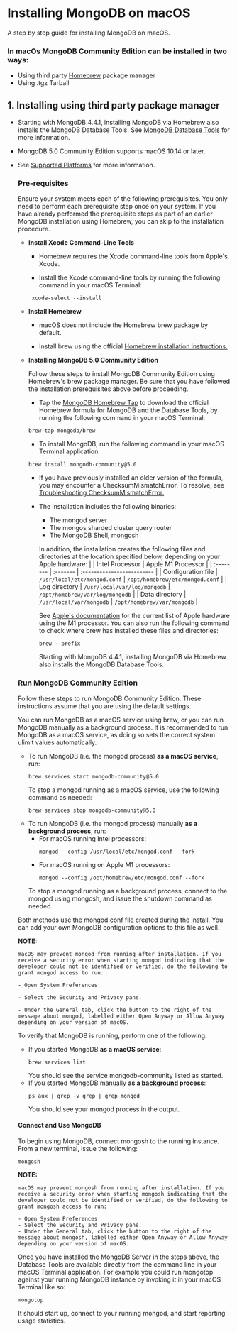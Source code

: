 
# Installing MongoDB on macOS

A step by step guide for installing MongoDB on macOS.

### In macOs MongoDB Community Edition can be installed in two ways:
- Using third party [Homebrew]('https://brew.sh/') package manager
- Using .tgz Tarball

## 1. Installing using third party package manager
- Starting with MongoDB 4.4.1, installing MongoDB via Homebrew also installs the MongoDB Database Tools. See [MongoDB Database Tools]('https://docs.mongodb.com/database-tools/') for more information.
- MongoDB 5.0 Community Edition supports macOS 10.14 or later.
- See [Supported Platforms]('https://docs.mongodb.com/manual/administration/production-notes/#std-label-prod-notes-supported-platforms') for more information.

  ### Pre-requisites
   Ensure your system meets each of the following prerequisites. You only need to perform each prerequisite step once on your system. If you have already performed the prerequisite steps as part of an earlier MongoDB installation using Homebrew, you can skip to the installation procedure.

   - **Install Xcode Command-Line Tools**
      
      - Homebrew requires the Xcode command-line tools from Apple's Xcode.

      - Install the Xcode command-line tools by running the following command in your macOS Terminal:
      ```
       xcode-select --install
      
      ```
   - **Install Homebrew**
      
      - macOS does not include the Homebrew brew package by default.

      - Install brew using the official [Homebrew installation instructions.]('https://brew.sh/#install')

   - **Installing MongoDB 5.0 Community Edition**
      
      Follow these steps to install MongoDB Community Edition using Homebrew's brew package manager. Be sure that you have followed the installation prerequisites above before proceeding.

      - Tap the [MongoDB Homebrew Tap]('https://github.com/mongodb/homebrew-brew') to download the official Homebrew formula for MongoDB and the Database Tools, by running the following command in your macOS Terminal:
      ```
      brew tap mongodb/brew
      ```
      - To install MongoDB, run the following command in your macOS Terminal application:
      ```
      brew install mongodb-community@5.0
      ```
      - If you have previously installed an older version of the formula, you may encounter a ChecksumMismatchError. To resolve, see [Troubleshooting ChecksumMismatchError.]('https://docs.mongodb.com/manual/tutorial/install-mongodb-on-os-x/#std-label-troubleshooting-checksumerror')
      - The installation includes the following binaries:

        - The mongod server
        - The mongos sharded cluster query router
        - The MongoDB Shell, mongosh

        In addition, the installation creates the following files and directories at the location specified below, depending on your Apple hardware:
        |           | Intel Processor     | Apple M1 Processor                |
        | :-------- | :------- | :------------------------- |
        | Configuration file | `/usr/local/etc/mongod.conf` | `/opt/homebrew/etc/mongod.conf` |
        | Log directory | `/usr/local/var/log/mongodb` | `/opt/homebrew/var/log/mongodb` |
        | Data directory | `/usr/local/var/mongodb` | `/opt/homebrew/var/mongodb` |

        See [Apple's documentation]('https://support.apple.com/en-us/HT211814') for the current list of Apple hardware using the M1 processor. You can also run the following command to check where brew has installed these files and directories:
        ```
        brew --prefix
        ```
        Starting with MongoDB 4.4.1, installing MongoDB via Homebrew also installs the MongoDB Database Tools.
  
  ### Run MongoDB Community Edition

    Follow these steps to run MongoDB Community Edition. These instructions assume that you are using the default settings.

    You can run MongoDB as a macOS service using brew, or you can run MongoDB manually as a background process. It is recommended to run MongoDB as a macOS service, as doing so sets the correct system ulimit values automatically.

    - To run MongoDB (i.e. the mongod process) **as a macOS service**, run:
      ```
      brew services start mongodb-community@5.0
      ```
      To stop a mongod running as a macOS service, use the following command as needed:
      ```
      brew services stop mongodb-community@5.0
      ```
    - To run MongoDB (i.e. the mongod process) manually **as a background process**, run:
      - For macOS running Intel processors:
        ```
        mongod --config /usr/local/etc/mongod.conf --fork
        ```
      - For macOS running on Apple M1 processors:
        ```
        mongod --config /opt/homebrew/etc/mongod.conf --fork
        ```
      To stop a mongod running as a background process, connect to the mongod using mongosh, and issue the shutdown command as needed.

    Both methods use the mongod.conf file created during the install. You can add your own MongoDB configuration options to this file as well.

    **NOTE:**
    ```
    macOS may prevent mongod from running after installation. If you receive a security error when starting mongod indicating that the developer could not be identified or verified, do the following to grant mongod access to run:

    - Open System Preferences

    - Select the Security and Privacy pane.

    - Under the General tab, click the button to the right of the message about mongod, labelled either Open Anyway or Allow Anyway depending on your version of macOS.
    ```
  To verify that MongoDB is running, perform one of the following:

    - If you started MongoDB **as a macOS service**:
      ```
      brew services list
      ```
      You should see the service mongodb-community listed as started.
    - If you started MongoDB manually **as a background process**:
      ```
      ps aux | grep -v grep | grep mongod
      ```
      You should see your mongod process in the output.

    #### Connect and Use MongoDB
      
    To begin using MongoDB, connect mongosh to the running instance. From a new terminal, issue the following:
     
    ```
    mongosh
    ```
    **NOTE:**
    ```
    macOS may prevent mongosh from running after installation. If you receive a security error when starting mongosh indicating that the developer could not be identified or verified, do the following to grant mongosh access to run:

    - Open System Preferences
    - Select the Security and Privacy pane.
    - Under the General tab, click the button to the right of the message about mongosh, labelled either Open Anyway or Allow Anyway depending on your version of macOS.
    ```

  Once you have installed the MongoDB Server in the steps above, the Database Tools are available directly from the command line in your macOS Terminal application. For example you could run mongotop against your running MongoDB instance by invoking it in your macOS Terminal like so:
  ```
  mongotop
  ```
  It should start up, connect to your running mongod, and start reporting usage statistics.
